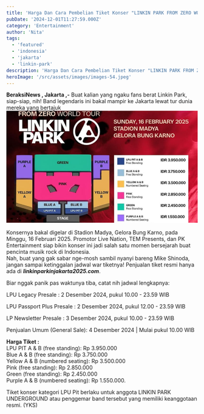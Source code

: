 ```yaml
---
title: 'Harga Dan Cara Pembelian Tiket Konser "LINKIN PARK FROM ZERO WORLD TOUR 2025" di Jakarta'
pubDate: '2024-12-01T11:27:59.000Z'
category: 'Entertainment'
author: 'Nita'
tags:
  - 'featured'
  - 'indonesia'
  - 'jakarta'
  - 'linkin-park'
description: 'Harga Dan Cara Pembelian Tiket Konser "LINKIN PARK FROM ZERO WORLD TOUR 2025" di Jakarta'
heroImage: '/src/assets/images/images-54.jpeg'
---
```


**BeraksiNews , Jakarta ,-** Buat kalian yang ngaku fans berat Linkin Park, siap-siap, nih! Band legendaris ini bakal mampir ke Jakarta lewat tur dunia mereka yang bertajuk ![](/src/assets/images/1732879874_41a6e7d44f218c48b76a.jpg)

Konsernya bakal digelar di Stadion Madya, Gelora Bung Karno, pada Minggu, 16 Februari 2025.
Promotor Live Nation, TEM Presents, dan PK Entertainment siap bikin konser ini jadi salah satu momen bersejarah buat pencinta musik rock di Indonesia.  
Nah, buat yang gak sabar nge-mosh sambil nyanyi bareng Mike Shinoda, jangan sampai ketinggalan jadwal war tiketnya! Penjualan tiket resmi hanya ada di **_linkinparkinjakarta2025.com_**.

Biar nggak panik pas waktunya tiba, catat nih jadwal lengkapnya:

LPU Legacy Presale : 2 Desember 2024, pukul 10.00 - 23.59 WIB

LPU Passport Plus Presale : 2 Desember 2024, pukul 12.00 - 23.59 WIB

LP Newsletter Presale : 3 Desember 2024, pukul 10.00 - 23.59 WIB

Penjualan Umum (General Sale): 4 Desember 2024 | Mulai pukul 10.00 WIB

**Harga Tiket :**  
LPU PIT A & B (free standing): Rp 3.950.000  
Blue A & B (free standing): Rp 3.750.000  
Yellow A & B (numbered seating): Rp 3.500.000  
Pink (free standing): Rp 2.850.000  
Green (free standing): Rp 2.450.000  
Purple A & B (numbered seating): Rp 1.550.000.

Tiket konser kategori LPU Pit berlaku untuk anggota LINKIN PARK UNDERGROUND atau penggemar band tersebut yang memiliki keanggotaan resmi. (YKS)
